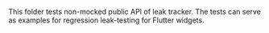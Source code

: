 This folder tests non-mocked public API of leak tracker.
The tests can serve as examples for regression leak-testing for Flutter widgets.
